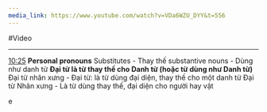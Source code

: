 ```yaml
---
media_link: https://www.youtube.com/watch?v=VDa6WZU_DYY&t=556
---
```

#Video

---
[10:25](https://www.youtube.com/watch?t=625&v=VDa6WZU_DYY)
**Personal pronouns**
Substitutes - Thay thế 
substantive nouns - Dùng như danh từ
**Đại từ là từ thay thế cho Danh từ (hoặc từ dùng như Danh từ)**
Đại từ nhân xưng - Đại từ: là từ dùng đại diện, thay thế cho một danh từ
Đại từ Nhân xưng - Là từ dùng thay thế, đại diện cho người hay vật

e
